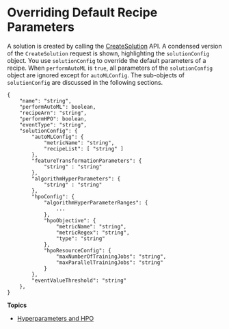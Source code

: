 # Overriding Default Recipe Parameters<a name="customizing-solution-config"></a>

A solution is created by calling the [CreateSolution](API_CreateSolution.md) API\. A condensed version of the `CreateSolution` request is shown, highlighting the `solutionConfig` object\. You use `solutionConfig` to override the default parameters of a recipe\. When `performAutoML` is `true`, all parameters of the `solutionConfig` object are ignored except for `autoMLConfig`\. The sub\-objects of `solutionConfig` are discussed in the following sections\.

```
{
    "name": "string",
    "performAutoML": boolean,
    "recipeArn": "string",
    "performHPO": boolean,
    "eventType": "string",
    "solutionConfig": {
        "autoMLConfig": {
            "metricName": "string",
            "recipeList": [ "string" ]
        },
        "featureTransformationParameters": {
            "string" : "string"
        },
        "algorithmHyperParameters": {
            "string" : "string"
        },
        "hpoConfig": {
            "algorithmHyperParameterRanges": {
                ...
            },
            "hpoObjective": {
                "metricName": "string",
                "metricRegex": "string",
                "type": "string"
            },
            "hpoResourceConfig": {
                "maxNumberOfTrainingJobs": "string",
                "maxParallelTrainingJobs": "string"
            }
        },
        "eventValueThreshold": "string"
    },
}
```

**Topics**
+ [Hyperparameters and HPO](customizing-solution-config-hpo.md)